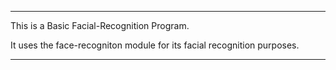 ---

This is a Basic Facial-Recognition Program.

It uses the face-recogniton module for its facial recognition purposes.

___
